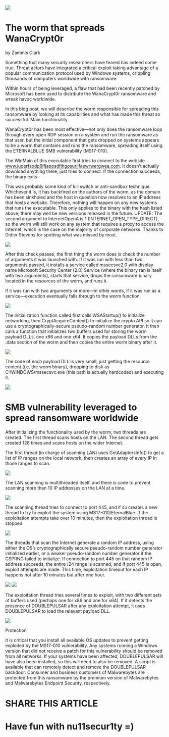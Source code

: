 ![](https://github.com/nu11secur1ty/-WannaCry-/blob/master/inside/0564d4ec4885448fc55b26b11c1ae743.png)
# The worm that spreads WanaCrypt0r

by Zammis Clark

Something that many security researchers have feared has indeed come true. Threat actors have integrated a critical exploit taking advantage of a popular communication protocol used by Windows systems, crippling thousands of computers worldwide with ransomware.

Within hours of being leveraged, a flaw that had been recently patched by Microsoft has been used to distribute the WanaCrypt0r ransomware and wreak havoc worldwide.

In this blog post, we will describe the worm responsible for spreading this ransomware by looking at its capabilities and what has made this threat so successful.
Main functionality

WanaCrypt0r has been most effective—not only does the ransomware loop through every open RDP session on a system and run the ransomware as that user, but the initial component that gets dropped on systems appears to be a worm that contains and runs the ransomware, spreading itself using the ETERNALBLUE SMB vulnerability (MS17-010).

The WinMain of this executable first tries to connect to the website www.iuqerfsodp9ifjaposdfjhgosurijfaewrwergwea.com. It doesn’t actually download anything there, just tries to connect. If the connection succeeds, the binary exits.

This was probably some kind of kill switch or anti-sandbox technique. Whichever it is, it has backfired on the authors of the worm, as the domain has been sinkholed and the host in question now resolves to an IP address that hosts a website. Therefore, nothing will happen on any new systems that runs the executable. This only applies to the binary with the hash listed above; there may well be new versions released in the future. UPDATE: The second argument to InternetOpenA is 1 (INTERNET_OPEN_TYPE_DIRECT), so the worm will still work on any system that requires a proxy to access the Internet, which is the case on the majority of corporate networks. Thanks to Didier Stevens for spotting what was missed by most.

![](https://github.com/nu11secur1ty/-WannaCry-/blob/master/inside/worm_winmain.png)


After this check passes, the first thing the worm does is check the number of arguments it was launched with. If it was run with less than two arguments passed, it installs a service called mssecsvc2.0 with display name Microsoft Security Center (2.0) Service (where the binary ran is itself with two arguments), starts that service, drops the ransomware binary located in the resources of the worm, and runs it.

If it was run with two arguments or more—in other words, if it was run as a service—execution eventually falls through to the worm function.


![](https://github.com/nu11secur1ty/-WannaCry-/blob/master/inside/worm_the_worm_function.png)


The initialization function called first calls WSAStartup() to initialize networking, then CryptAcquireContext() to initialize the crypto API so it can use a cryptographically-secure pseudo-random number generator. It then calls a function that initializes two buffers used for storing the worm payload DLLs, one x86 and one x64. It copies the payload DLLs from the .data section of the worm and then copies the entire worm binary after it.


![](https://github.com/nu11secur1ty/-WannaCry-/blob/master/inside/worm_payload_init.png)


The code of each payload DLL is very small, just getting the resource content (i.e. the worm binary), dropping to disk as C:\WINDOWS\mssecsvc.exe (this path is actually hardcoded) and executing it.


![](https://github.com/nu11secur1ty/-WannaCry-/blob/master/inside/worm_payload_code.png)


# SMB vulnerability leveraged to spread ransomware worldwide

After initializing the functionality used by the worm, two threads are created. The first thread scans hosts on the LAN. The second thread gets created 128 times and scans hosts on the wider Internet.

The first thread (in charge of scanning LAN) uses GetAdaptersInfo() to get a list of IP ranges on the local network, then creates an array of every IP in those ranges to scan.


![](https://github.com/nu11secur1ty/-WannaCry-/blob/master/inside/worm_getadaptorinfo.png)


The LAN scanning is multithreaded itself, and there is code to prevent scanning more than 10 IP addresses on the LAN at a time.


![](https://github.com/nu11secur1ty/-WannaCry-/blob/master/inside/worm_scan_lan.png)


The scanning thread tries to connect to port 445, and if so creates a new thread to try to exploit the system using MS17-010/EternalBlue. If the exploitation attempts take over 10 minutes, then the exploitation thread is stopped.


![](https://github.com/nu11secur1ty/-WannaCry-/blob/master/inside/worm_scan_lan_thread.png)


The threads that scan the Internet generate a random IP address, using either the OS’s cryptographically secure pseudo-random number generator initialized earlier, or a weaker pseudo-random number generator if the CSPRNG failed to initialize. If connection to port 445 on that random IP address succeeds, the entire /24 range is scanned, and if port 445 is open, exploit attempts are made. This time, exploitation timeout for each IP happens not after 10 minutes but after one hour.


![](https://github.com/nu11secur1ty/-WannaCry-/blob/master/inside/worm_scan_inet_part1.png)
![](https://github.com/nu11secur1ty/-WannaCry-/blob/master/inside/worm_scan_inet_part2.png)

The exploitation thread tries several times to exploit, with two different sets of buffers used (perhaps one for x86 and one for x64). If it detects the presence of DOUBLEPULSAR after any exploitation attempt, it uses DOUBLEPULSAR to load the relevant payload DLL.

![](https://github.com/nu11secur1ty/-WannaCry-/blob/master/inside/worm_exploitation_thread.png)


Protection

It is critical that you install all available OS updates to prevent getting exploited by the MS17-010 vulnerability. Any systems running a Windows version that did not receive a patch for this vulnerability should be removed from all networks. If your systems have been affected, DOUBLEPULSAR will have also been installed, so this will need to also be removed. A script is available that can remotely detect and remove the DOUBLEPULSAR backdoor. Consumer and business customers of Malwarebytes are protected from this ransomware by the premium version of Malwarebytes and Malwarebytes Endpoint Security, respectively.


# SHARE THIS ARTICLE
# Have fun with nu11secur1ty =)
























